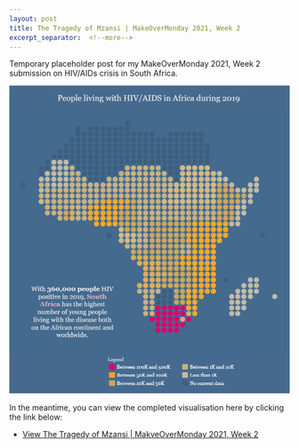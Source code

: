 ```yaml
---
layout: post
title: The Tragedy of Mzansi | MakeOverMonday 2021, Week 2
excerpt_separator:  <!--more-->
---
```


Temporary placeholder post for my MakeOverMonday 2021, Week 2 submission on HIV/AIDs crisis in South Africa.


![The Tragedy of Mzansi](/assets/images/hiv-aids-south-africa.png)


In the meantime, you can view the completed visualisation here by clicking the link below:

<ul>
<li><a href="https://public.tableau.com/profile/darragh.murray#!/vizhome/HIV-AIDsinSouthAfricanYouth/HIVAIDsinSouthAfrica">View The Tragedy of Mzansi | MakveOverMonday 2021, Week 2</a></li>
</ul>

